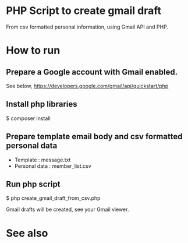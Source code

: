 # PHP Script to create gmail draft

From csv formatted personal information, using Gmail API and PHP.

# How to run

## Prepare a Google account with Gmail enabled.

See below,
https://developers.google.com/gmail/api/quickstart/php

## Install php libraries

$ composer install

## Prepare template email body and csv formatted personal data
* Template : message.txt
* Personal data : member_list.csv

## Run php script

$ php create_gmail_draft_from_csv.php

Gmail drafts will be created, see your Gmail viewer.

# See also

